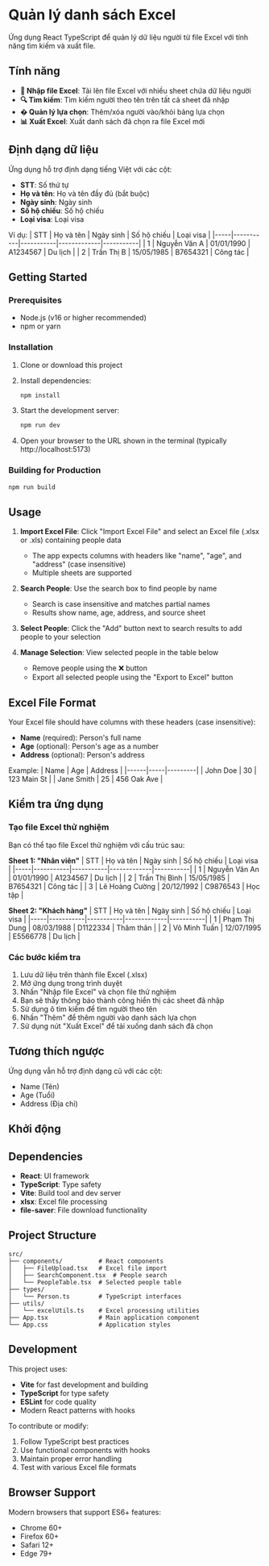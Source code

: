 # Quản lý danh sách Excel

Ứng dụng React TypeScript để quản lý dữ liệu người từ file Excel với tính năng tìm kiếm và xuất file.

## Tính năng

- **📁 Nhập file Excel**: Tải lên file Excel với nhiều sheet chứa dữ liệu người
- **🔍 Tìm kiếm**: Tìm kiếm người theo tên trên tất cả sheet đã nhập
- **� Quản lý lựa chọn**: Thêm/xóa người vào/khỏi bảng lựa chọn
- **📊 Xuất Excel**: Xuất danh sách đã chọn ra file Excel mới

## Định dạng dữ liệu

Ứng dụng hỗ trợ định dạng tiếng Việt với các cột:

- **STT**: Số thứ tự
- **Họ và tên**: Họ và tên đầy đủ (bắt buộc)
- **Ngày sinh**: Ngày sinh
- **Số hộ chiếu**: Số hộ chiếu
- **Loại visa**: Loại visa

Ví dụ:
| STT | Họ và tên | Ngày sinh | Số hộ chiếu | Loại visa |
|-----|-----------|-----------|-------------|-----------|
| 1 | Nguyễn Văn A | 01/01/1990 | A1234567 | Du lịch |
| 2 | Trần Thị B | 15/05/1985 | B7654321 | Công tác |

## Getting Started

### Prerequisites

- Node.js (v16 or higher recommended)
- npm or yarn

### Installation

1. Clone or download this project
2. Install dependencies:
   ```bash
   npm install
   ```

3. Start the development server:
   ```bash
   npm run dev
   ```

4. Open your browser to the URL shown in the terminal (typically http://localhost:5173)

### Building for Production

```bash
npm run build
```

## Usage

1. **Import Excel File**: Click "Import Excel File" and select an Excel file (.xlsx or .xls) containing people data
   - The app expects columns with headers like "name", "age", and "address" (case insensitive)
   - Multiple sheets are supported

2. **Search People**: Use the search box to find people by name
   - Search is case insensitive and matches partial names
   - Results show name, age, address, and source sheet

3. **Select People**: Click the "Add" button next to search results to add people to your selection

4. **Manage Selection**: View selected people in the table below
   - Remove people using the ❌ button
   - Export all selected people using the "Export to Excel" button

## Excel File Format

Your Excel file should have columns with these headers (case insensitive):
- **Name** (required): Person's full name
- **Age** (optional): Person's age as a number
- **Address** (optional): Person's address

Example:
| Name | Age | Address |
|------|-----|---------|
| John Doe | 30 | 123 Main St |
| Jane Smith | 25 | 456 Oak Ave |

## Kiểm tra ứng dụng

### Tạo file Excel thử nghiệm

Bạn có thể tạo file Excel thử nghiệm với cấu trúc sau:

**Sheet 1: "Nhân viên"**
| STT | Họ và tên | Ngày sinh | Số hộ chiếu | Loại visa |
|-----|-----------|-----------|-------------|-----------|
| 1 | Nguyễn Văn An | 01/01/1990 | A1234567 | Du lịch |
| 2 | Trần Thị Bình | 15/05/1985 | B7654321 | Công tác |
| 3 | Lê Hoàng Cường | 20/12/1992 | C9876543 | Học tập |

**Sheet 2: "Khách hàng"**
| STT | Họ và tên | Ngày sinh | Số hộ chiếu | Loại visa |
|-----|-----------|-----------|-------------|-----------|
| 1 | Phạm Thị Dung | 08/03/1988 | D1122334 | Thăm thân |
| 2 | Võ Minh Tuấn | 12/07/1995 | E5566778 | Du lịch |

### Các bước kiểm tra

1. Lưu dữ liệu trên thành file Excel (.xlsx)
2. Mở ứng dụng trong trình duyệt
3. Nhấn "Nhập file Excel" và chọn file thử nghiệm
4. Bạn sẽ thấy thông báo thành công hiển thị các sheet đã nhập
5. Sử dụng ô tìm kiếm để tìm người theo tên
6. Nhấn "Thêm" để thêm người vào danh sách lựa chọn
7. Sử dụng nút "Xuất Excel" để tải xuống danh sách đã chọn

## Tương thích ngược

Ứng dụng vẫn hỗ trợ định dạng cũ với các cột:
- Name (Tên)
- Age (Tuổi) 
- Address (Địa chỉ)

## Khởi động

## Dependencies

- **React**: UI framework
- **TypeScript**: Type safety
- **Vite**: Build tool and dev server
- **xlsx**: Excel file processing
- **file-saver**: File download functionality

## Project Structure

```
src/
├── components/          # React components
│   ├── FileUpload.tsx   # Excel file import
│   ├── SearchComponent.tsx  # People search
│   └── PeopleTable.tsx  # Selected people table
├── types/
│   └── Person.ts        # TypeScript interfaces
├── utils/
│   └── excelUtils.ts    # Excel processing utilities
├── App.tsx              # Main application component
└── App.css              # Application styles
```

## Development

This project uses:
- **Vite** for fast development and building
- **TypeScript** for type safety
- **ESLint** for code quality
- Modern React patterns with hooks

To contribute or modify:
1. Follow TypeScript best practices
2. Use functional components with hooks
3. Maintain proper error handling
4. Test with various Excel file formats

## Browser Support

Modern browsers that support ES6+ features:
- Chrome 60+
- Firefox 60+
- Safari 12+
- Edge 79+
